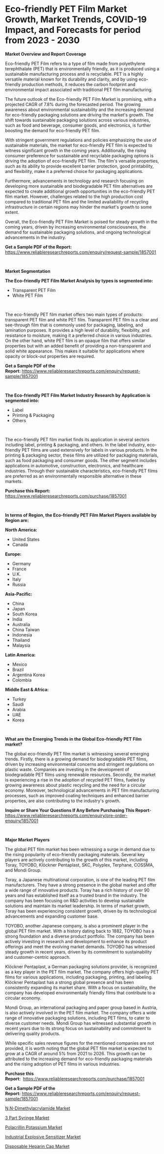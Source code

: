 <p><h1>Eco-friendly PET Film Market Growth, Market Trends, COVID-19 Impact, and Forecasts for period from 2023 - 2030</h1></p><p><strong>Market Overview and Report Coverage</strong></p>
<p><p>Eco-friendly PET Film refers to a type of film made from polyethylene terephthalate (PET) that is environmentally friendly, as it is produced using a sustainable manufacturing process and is recyclable. PET is a highly versatile material known for its durability and clarity, and by using eco-friendly production methods, it reduces the carbon footprint and environmental impact associated with traditional PET film manufacturing.</p><p>The future outlook of the Eco-friendly PET Film Market is promising, with a projected CAGR of 7.8% during the forecasted period. The growing awareness about environmental sustainability and the increasing demand for eco-friendly packaging solutions are driving the market's growth. The shift towards sustainable packaging solutions across various industries, such as food and beverage, consumer goods, and electronics, is further boosting the demand for eco-friendly PET film.</p><p>With stringent government regulations and policies emphasizing the use of sustainable materials, the market for eco-friendly PET film is expected to witness significant growth in the coming years. Additionally, the rising consumer preference for sustainable and recyclable packaging options is driving the adoption of eco-friendly PET film. The film's versatile properties, such as its ability to provide excellent barrier protection, good printability, and flexibility, make it a preferred choice for packaging applications.</p><p>Furthermore, advancements in technology and research focusing on developing more sustainable and biodegradable PET film alternatives are expected to create additional growth opportunities in the eco-friendly PET film market. However, challenges related to the high production cost compared to traditional PET film and the limited availability of recycling infrastructure in certain regions may hinder the market's growth to some extent.</p><p>Overall, the Eco-friendly PET Film Market is poised for steady growth in the coming years, driven by increasing environmental consciousness, the demand for sustainable packaging solutions, and ongoing technological advancements in the industry.</p></p>
<p><strong>Get a Sample PDF of the Report:</strong> <a href="https://www.reliableresearchreports.com/enquiry/request-sample/1857001">https://www.reliableresearchreports.com/enquiry/request-sample/1857001</a></p>
<p>&nbsp;</p>
<p><strong>Market Segmentation</strong></p>
<p><strong>The Eco-friendly PET Film Market Analysis by types is segmented into:</strong></p>
<p><ul><li>Transparent PET Film</li><li>White PET Film</li></ul></p>
<p>&nbsp;</p>
<p><p>The eco-friendly PET film market offers two main types of products: transparent PET film and white PET film. Transparent PET film is a clear and see-through film that is commonly used for packaging, labeling, and lamination purposes. It provides a high level of durability, flexibility, and resistance to moisture, making it a preferred choice in various industries. On the other hand, white PET film is an opaque film that offers similar properties but with an added benefit of providing a non-transparent and solid white appearance. This makes it suitable for applications where opacity or block-out properties are required.</p></p>
<p><strong>Get a Sample PDF of the Report:</strong>&nbsp;<a href="https://www.reliableresearchreports.com/enquiry/request-sample/1857001">https://www.reliableresearchreports.com/enquiry/request-sample/1857001</a></p>
<p>&nbsp;</p>
<p><strong>The Eco-friendly PET Film Market Industry Research by Application is segmented into:</strong></p>
<p><ul><li>Label</li><li>Printing & Packaging</li><li>Others</li></ul></p>
<p>&nbsp;</p>
<p><p>The eco-friendly PET film market finds its application in several sectors including label, printing & packaging, and others. In the label industry, eco-friendly PET films are used extensively for labels in various products. In the printing & packaging sector, these films are utilized for packaging materials, such as food packaging and consumer goods. The other segment includes applications in automotive, construction, electronics, and healthcare industries. Through their sustainable characteristics, eco-friendly PET films are preferred as an environmentally responsible alternative in these markets.</p></p>
<p><strong>Purchase this Report:</strong>&nbsp; <a href="https://www.reliableresearchreports.com/purchase/1857001">https://www.reliableresearchreports.com/purchase/1857001</a></p>
<p>&nbsp;</p>
<p><strong>In terms of Region, the Eco-friendly PET Film Market Players available by Region are:</strong></p>
<p>
    <p> <strong> North America: </strong>
        <ul>
            <li>United States</li>
            <li>Canada</li>
        </ul>
        </p> 
    <p> <strong> Europe: </strong>
        <ul>
            <li>Germany</li>
            <li>France</li>
            <li>U.K.</li>
            <li>Italy</li>
            <li>Russia</li>
        </ul>
        </p> 
    <p> <strong> Asia-Pacific: </strong>
        <ul>
            <li>China</li>
            <li>Japan</li>
            <li>South Korea</li>
            <li>India</li>
            <li>Australia</li>
            <li>China Taiwan</li>
            <li>Indonesia</li>
            <li>Thailand</li>
            <li>Malaysia</li>
        </ul>
        </p> 
    <p> <strong> Latin America: </strong>
        <ul>
            <li>Mexico</li>
            <li>Brazil</li>
            <li>Argentina Korea</li>
            <li>Colombia</li>
        </ul>
        </p> 
    <p> <strong> Middle East & Africa: </strong>
        <ul>
            <li>Turkey</li>
            <li>Saudi</li>
            <li>Arabia</li>
            <li>UAE</li>
            <li>Korea</li>
        </ul>
    </p>
    </p>
<p>&nbsp;</p>
<p><strong>What are the Emerging Trends in the Global Eco-friendly PET Film market?</strong></p>
<p><p>The global eco-friendly PET film market is witnessing several emerging trends. Firstly, there is a growing demand for biodegradable PET films, driven by increasing environmental concerns and stringent regulations on plastic waste. Companies are investing in the development of biodegradable PET films using renewable resources. Secondly, the market is experiencing a rise in the adoption of recycled PET films, fueled by growing awareness about plastic recycling and the need for a circular economy. Moreover, technological advancements in PET film manufacturing processes, such as improved coating techniques and enhanced barrier properties, are also contributing to the industry's growth.</p></p>
<p><strong>Inquire or Share Your Questions If Any Before Purchasing This Report</strong>- <a href="https://www.reliableresearchreports.com/enquiry/pre-order-enquiry/1857001">https://www.reliableresearchreports.com/enquiry/pre-order-enquiry/1857001</a></p>
<p>&nbsp;</p>
<p><strong>Major Market Players</strong></p>
<p><p>The global PET film market has been witnessing a surge in demand due to the rising popularity of eco-friendly packaging materials. Several key players are actively contributing to the growth of this market, including Toray, TOYOBO, Klöckner Pentaplast, SKC, Polyplex, Terphane, COSSMA, and Mondi Group.</p><p>Toray, a Japanese multinational corporation, is one of the leading PET film manufacturers. They have a strong presence in the global market and offer a wide range of innovative products. Toray has a rich history of over 90 years and has established itself as a trusted brand in the industry. The company has been focusing on R&D activities to develop sustainable solutions and maintain its market leadership. In terms of market growth, Toray has been experiencing consistent growth, driven by its technological advancements and expanding customer base.</p><p>TOYOBO, another Japanese company, is also a prominent player in the global PET film market. With a history dating back to 1882, TOYOBO has a strong foundation and a diverse product portfolio. The company has been actively investing in research and development to enhance its product offerings and meet the evolving market demands. TOYOBO has witnessed steady growth in recent years, driven by its commitment to sustainability and customer-centric approach.</p><p>Klöckner Pentaplast, a German packaging solutions provider, is recognized as a key player in the PET film market. The company offers high-quality PET films for various applications, including packaging, printing, and labeling. Klöckner Pentaplast has a strong global presence and has been consistently expanding its market share. With a focus on sustainability, the company has developed environmentally friendly films that contribute to a circular economy.</p><p>Mondi Group, an international packaging and paper group based in Austria, is also actively involved in the PET film market. The company offers a wide range of innovative packaging solutions, including PET films, to cater to diverse customer needs. Mondi Group has witnessed substantial growth in recent years due to its strong focus on sustainability and commitment to delivering quality products.</p><p>While specific sales revenue figures for the mentioned companies are not provided, it is worth noting that the global PET film market is expected to grow at a CAGR of around 5% from 2021 to 2026. This growth can be attributed to the increasing demand for eco-friendly packaging materials and the rising adoption of PET films in various industries.</p></p>
<p><strong>Purchase this Report:</strong>&nbsp;&nbsp;<a href="https://www.reliableresearchreports.com/purchase/1857001">https://www.reliableresearchreports.com/purchase/1857001</a></p>
<p></p>
<p><strong>Get a Sample PDF of the Report:</strong>&nbsp;<a href="https://www.reliableresearchreports.com/enquiry/request-sample/1857001">https://www.reliableresearchreports.com/enquiry/request-sample/1857001</a></p>
<p><p><a href="https://www.linkedin.com/pulse/nn-dimethylacrylamide-market-size-growth-forecast-from-2023/">N,N-Dimethylacrylamide Market</a></p><p><a href="https://medium.com/@reportprime01/3-part-syringe-market-exploring-market-share-market-trends-and-future-growth-a8a1bc2dc710">3 Part Syringe Market</a></p><p><a href="https://www.linkedin.com/pulse/polacrillin-potassium-market-size-2023-2030-global-industrial/">Polacrillin Potassium Market</a></p><p><a href="https://www.linkedin.com/pulse/decoding-industrial-explosive-sensitizer-market-deep-dive/">Industrial Explosive Sensitizer Market</a></p><p><a href="https://medium.com/@reportprime03/disposable-heparin-cap-market-trends-forecast-and-competitive-analysis-to-2030-5cbddb1f9439">Disposable Heparin Cap Market</a></p></p>